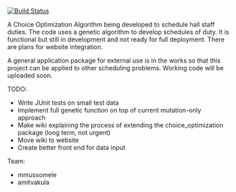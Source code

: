 [![Build Status](https://travis-ci.org/Unit4TechProjects/ChoiceOptimization.png)](https://travis-ci.org/Unit4TechProjects/ChoiceOptimization)

A Choice Optimization Algorithm being developed to schedule hall staff duties.
The code uses a genetic algorithm to develop schedules of duty. It is functional but still in development and not ready for full deployment. There are plans for website integration.

A general application package for external use is in the works so that this project can be applied to other scheduling problems. Working code will be uploaded soon.

TODO:
- Write JUnit tests on small test data 
- Implement full genetic function on top of current mutation-only approach
- Make wiki explaining the process of extending the choice_optimization package (long term, not urgent)
- Move wiki to website
- Create better front end for data input

Team:
- mmussomele
- amitvakula
